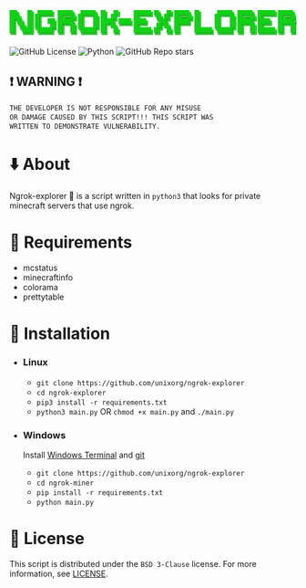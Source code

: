 ![image](image.png)

![GitHub License](https://img.shields.io/github/license/unixorg/ngrok-explorer?style=flat-square)
![Python](https://img.shields.io/badge/3.8%2B-python?style=flat-square&label=python&color=blue)
![GitHub Repo stars](https://img.shields.io/github/stars/unixorg/ngrok-explorer?style=flat-square&logo=github&logoColor=black&color=yellow)

## :heavy_exclamation_mark: WARNING :heavy_exclamation_mark:
```
THE DEVELOPER IS NOT RESPONSIBLE FOR ANY MISUSE
OR DAMAGE CAUSED BY THIS SCRIPT!!! THIS SCRIPT WAS
WRITTEN TO DEMONSTRATE VULNERABILITY.
```

# :arrow_down: About
Ngrok-explorer :mag_right: is a script written in `python3` that looks for private minecraft servers that use ngrok.

# :memo: Requirements
+ mcstatus
+ minecraftinfo
+ colorama
+ prettytable

# :wrench: Installation
+ ### Linux
    - `git clone https://github.com/unixorg/ngrok-explorer`
    - `cd ngrok-explorer`
    - `pip3 install -r requirements.txt`
    - `python3 main.py` OR `chmod +x main.py` and `./main.py`

+ ### Windows
    Install [Windows Terminal](https://learn.microsoft.com/en-us/windows/terminal/install) and [git](https://git-scm.com/download/win)

    - `git clone https://github.com/unixorg/ngrok-explorer`
    - `cd ngrok-miner`
    - `pip install -r requirements.txt`
    - `python main.py`

# :page_with_curl: License
This script is distributed under the `BSD 3-Clause` license. For more information, see [LICENSE](https://github.com/unixorg/ngrok-explorer/blob/main/LICENSE).
